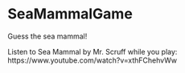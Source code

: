 # SeaMammalGame
<p> Guess the sea mammal! </p>
<p> Listen to Sea Mammal by Mr. Scruff while you play: https://www.youtube.com/watch?v=xthFChehvWw </p>
